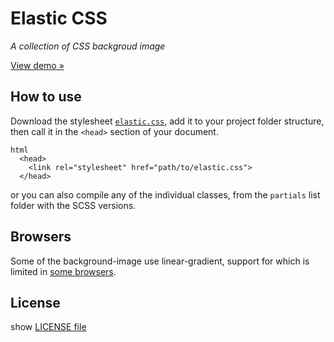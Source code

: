 # Elastic CSS

*A collection of CSS backgroud image*

[View demo »](http://www.sottar.net/elastic/)

## How to use
Download the stylesheet [`elastic.css`](https://github.com/sottar/elastic/blob/master/elastic.css), add it to your project folder structure, then call it in the `<head>` section of your document.

```
html
  <head>
    <link rel="stylesheet" href="path/to/elastic.css">
  </head>
```

or you can also compile any of the individual classes, from the `partials` list folder with the SCSS versions.

## Browsers
Some of the background-image use linear-gradient, support for which is limited in [some browsers](http://caniuse.com/#search=linear-gradient).

## License
show [LICENSE file](https://github.com/sottar/elastic/blob/master/LICENSE)

